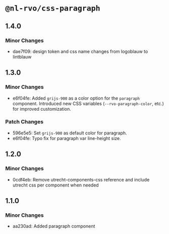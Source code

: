 # `@nl-rvo/css-paragraph`

## 1.4.0

### Minor Changes

- dae7f09: design token and css name changes from logoblauw to lintblauw

## 1.3.0

### Minor Changes

- e6f04fe: Added `grijs-900` as a color option for the `paragraph` component.
  Introduced new CSS variables (`--rvo-paragraph-color`, etc.) for improved customization.

### Patch Changes

- 596e5e5: Set `grijs-900` as default color for paragraph.
- e6f04fe: Typo fix for paragraph var line-height size.

## 1.2.0

### Minor Changes

- 0cdf4eb: Remove utrecht-components-css reference and include utrecht css per component when needed

## 1.1.0

### Minor Changes

- aa230ad: Added paragraph component
